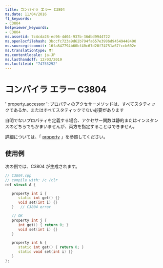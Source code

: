 ```yaml
---
title: コンパイラ エラー C3804
ms.date: 11/04/2016
f1_keywords:
- C3804
helpviewer_keywords:
- C3804
ms.assetid: 7c4cda28-ec96-4d04-937b-36dbd9944722
ms.openlocfilehash: 3bccfc723a9d62b794fa657e399bd94549448490
ms.sourcegitcommit: 16fa847794b60bf40c67d20f74751a67fccb602e
ms.translationtype: MT
ms.contentlocale: ja-JP
ms.lasthandoff: 12/03/2019
ms.locfileid: "74755292"
---
```

# <a name="compiler-error-c3804"></a>コンパイラ エラー C3804

' property_accessor ': プロパティのアクセサーメソッドは、すべてスタティックであるか、またはすべてスタティックでない必要があります

自明でないプロパティを定義する場合、アクセサー関数は静的またはインスタンスのどちらでもかまいませんが、両方を指定することはできません。

詳細については、「 [property](../../extensions/property-cpp-component-extensions.md) 」を参照してください。

## <a name="example"></a>使用例

次の例では、C3804 が生成されます。

```cpp
// C3804.cpp
// compile with: /c /clr
ref struct A {

   property int i {
      static int get() {}
      void set(int i) {}
   }   // C3804 error

   // OK
   property int j {
      int get() { return 0; }
      void set(int i) {}
   }

   property int k {
      static int get() { return 0; }
      static void set(int i) {}
   }
};
```

